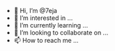 - 👋 Hi, I’m @7eja
- 👀 I’m interested in ...
- 🌱 I’m currently learning ...
- 💞️ I’m looking to collaborate on ...
- 📫 How to reach me ...

<!---
Rav17eja/Rav17eja is a ✨ special ✨ repository because its `README.md` (this file) appears on your GitHub profile.
You can click the Preview link to take a look at your changes.
--->
